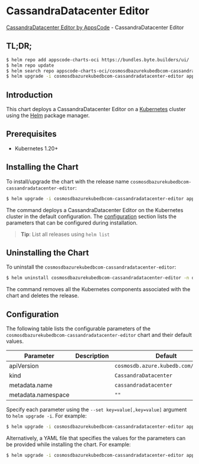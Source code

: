 # CassandraDatacenter Editor

[CassandraDatacenter Editor by AppsCode](https://appscode.com) - CassandraDatacenter Editor

## TL;DR;

```bash
$ helm repo add appscode-charts-oci https://bundles.byte.builders/ui/
$ helm repo update
$ helm search repo appscode-charts-oci/cosmosdbazurekubedbcom-cassandradatacenter-editor --version=v0.12.0
$ helm upgrade -i cosmosdbazurekubedbcom-cassandradatacenter-editor appscode-charts-oci/cosmosdbazurekubedbcom-cassandradatacenter-editor -n default --create-namespace --version=v0.12.0
```

## Introduction

This chart deploys a CassandraDatacenter Editor on a [Kubernetes](http://kubernetes.io) cluster using the [Helm](https://helm.sh) package manager.

## Prerequisites

- Kubernetes 1.20+

## Installing the Chart

To install/upgrade the chart with the release name `cosmosdbazurekubedbcom-cassandradatacenter-editor`:

```bash
$ helm upgrade -i cosmosdbazurekubedbcom-cassandradatacenter-editor appscode-charts-oci/cosmosdbazurekubedbcom-cassandradatacenter-editor -n default --create-namespace --version=v0.12.0
```

The command deploys a CassandraDatacenter Editor on the Kubernetes cluster in the default configuration. The [configuration](#configuration) section lists the parameters that can be configured during installation.

> **Tip**: List all releases using `helm list`

## Uninstalling the Chart

To uninstall the `cosmosdbazurekubedbcom-cassandradatacenter-editor`:

```bash
$ helm uninstall cosmosdbazurekubedbcom-cassandradatacenter-editor -n default
```

The command removes all the Kubernetes components associated with the chart and deletes the release.

## Configuration

The following table lists the configurable parameters of the `cosmosdbazurekubedbcom-cassandradatacenter-editor` chart and their default values.

|     Parameter      | Description |                     Default                     |
|--------------------|-------------|-------------------------------------------------|
| apiVersion         |             | <code>cosmosdb.azure.kubedb.com/v1alpha1</code> |
| kind               |             | <code>CassandraDatacenter</code>                |
| metadata.name      |             | <code>cassandradatacenter</code>                |
| metadata.namespace |             | <code>""</code>                                 |


Specify each parameter using the `--set key=value[,key=value]` argument to `helm upgrade -i`. For example:

```bash
$ helm upgrade -i cosmosdbazurekubedbcom-cassandradatacenter-editor appscode-charts-oci/cosmosdbazurekubedbcom-cassandradatacenter-editor -n default --create-namespace --version=v0.12.0 --set apiVersion=cosmosdb.azure.kubedb.com/v1alpha1
```

Alternatively, a YAML file that specifies the values for the parameters can be provided while
installing the chart. For example:

```bash
$ helm upgrade -i cosmosdbazurekubedbcom-cassandradatacenter-editor appscode-charts-oci/cosmosdbazurekubedbcom-cassandradatacenter-editor -n default --create-namespace --version=v0.12.0 --values values.yaml
```
